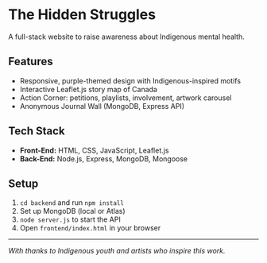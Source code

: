 # The Hidden Struggles

A full-stack website to raise awareness about Indigenous mental health.

## Features
- Responsive, purple-themed design with Indigenous-inspired motifs
- Interactive Leaflet.js story map of Canada
- Action Corner: petitions, playlists, involvement, artwork carousel
- Anonymous Journal Wall (MongoDB, Express API)

## Tech Stack
- **Front-End:** HTML, CSS, JavaScript, Leaflet.js
- **Back-End:** Node.js, Express, MongoDB, Mongoose

## Setup
1. `cd backend` and run `npm install`
2. Set up MongoDB (local or Atlas)
3. `node server.js` to start the API
4. Open `frontend/index.html` in your browser

---

*With thanks to Indigenous youth and artists who inspire this work.* 
